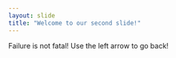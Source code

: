 ```yaml
---
layout: slide
title: "Welcome to our second slide!"
---
```

Failure is not fatal!
Use the left arrow to go back!